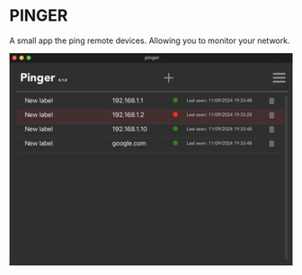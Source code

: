 # PINGER

A small app the ping remote devices. Allowing you to monitor your network.

![Alt text](screencap.jpg?raw=true "screen capture")